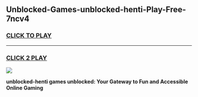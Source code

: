 
## Unblocked-Games-unblocked-henti-Play-Free-7ncv4
<h3>
<a href="https://premium76.site?title=unblocked-henti&ref=18A1">CLICK TO PLAY</a></h3>
<hr>

<h3>
<a href="https://premium76.site?title=unblocked-henti&ref=18A1">CLICK 2 PLAY</a>
  
</h3>

<a href="https://premium76.site?title=unblocked-henti&ref=18A1"><img src="https://clearcache.store/games.png"></a>


**unblocked-henti games unblocked: Your Gateway to Fun and Accessible Online Gaming**
